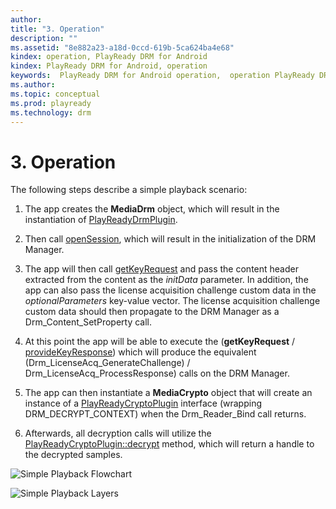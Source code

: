 ```yaml
---
author: 
title: "3. Operation"
description: ""
ms.assetid: "8e882a23-a18d-0ccd-619b-5ca624ba4e68"
kindex: operation, PlayReady DRM for Android
kindex: PlayReady DRM for Android, operation
keywords:  PlayReady DRM for Android operation,  operation PlayReady DRM for Android
ms.author: 
ms.topic: conceptual
ms.prod: playready
ms.technology: drm
---
```



# 3. Operation
   
  
The following steps describe a simple playback scenario:   
 
   1. The app creates the **MediaDrm** object, which will result in the instantiation of [PlayReadyDrmPlugin](4playreadydrmplugin.md).
   
   1. Then call [openSession](4playreadydrmplugin.htm), which will result in the initialization of the DRM Manager.  
 
   1. The app will then call [getKeyRequest](4playreadydrmplugin.htm) and pass the content header extracted from the content as the *initData* parameter. In addition, the app can also pass the license acquisition challenge custom data in the *optionalParameters* key-value vector. The license acquisition challenge custom data should then propagate to the DRM Manager as a Drm_Content_SetProperty call.   

   1. At this point the app will be able to execute the (**getKeyRequest** / [provideKeyResponse](4playreadydrmplugin.htm)) which will produce the equivalent (Drm_LicenseAcq_GenerateChallenge) / Drm_LicenseAcq_ProcessResponse) calls on the DRM Manager.   

   1. The app can then instantiate a **MediaCrypto** object that will create an instance of a [PlayReadyCryptoPlugin](5playreadycryptoplugin.md) interface (wrapping DRM_DECRYPT_CONTEXT) when the Drm_Reader_Bind call returns.   

   1. Afterwards, all decryption calls will utilize the [PlayReadyCryptoPlugin::decrypt](5playreadycryptoplugin.htm) method, which will return a handle to the decrypted samples.   

   
  
 ![Simple Playback Flowchart](Simple_Playback.jpg)   
   
  
 ![Simple Playback Layers](Simple_Playback_Layers.jpg)   
 
